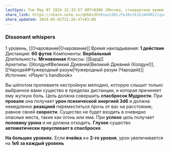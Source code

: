 ```yaml
---
lastSync: Tue May 07 2024 22:33:57 GMT+0300 (Москва, стандартное время)
share_link: https://share.note.sx/qhbbs3ht#swzLDKLJYe1NzYk1kiWVORI2lqoajUwJ98v2ep6vjHk
share_updated: 2024-05-01T21:26:47+03:00
---
```

### Dissonant whispers
1 уровень, [[Очарование|Очарование]]
Время накладывания: **1 действие**
Дистанция: **60 футов**
Компоненты: **Вербальный**
Длительность: **Мгновенная**
Классы: [[Бард]]
Архетипы: [[Колдун#Великий Древний|Великий Древний (Колдун)]], [[Чародей#Чужеродный разум|Чужеродный разум (Чародей)]]
Источник: «Player's handbook»

Вы шёпотом пропеваете нестройную мелодию, которую слышит только выбранное вами существо в пределах дистанции, и которая причиняет ему жуткую боль. Цель должна совершить **спасбросок Мудрости**. При **провале** она получает **урон психической энергией 3d6** и должна немедленно **реакцией** переместиться прочь от вас на расстояние, равное своей **скорости**. Существо не будет входить в очевидно опасные места, такие как огонь или яма. При **успехе** цель получает **половину урона** и не должна отходить. **Глухое** существо **автоматически преуспевает в спасброске**.

**На больших уровнях.** Если **ячейка >= 2-го уровня**, урон увеличивается на **1к6 за каждый уровень**